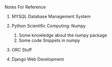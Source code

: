 Notes For Reference

1. MYSQL Database Management System 

2. Python Scientific Computing: Numpy
    1. Some knowledge about the numpy package
    2. Some code Snippets in numpy

3. ORC Stuff

4. Django Web Development

